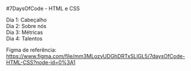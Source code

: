 #7DaysOfCode - HTML e CSS

Dia 1: Cabeçalho<br>
Dia 2: Sobre nós<br>
Dia 3: Métricas<br>
Dia 4: Talentos<br>

Figma de referência:
https://www.figma.com/file/mm3MLozvUDGhDRTxSLlGL5/7daysOfCode-HTML-CSS?node-id=0%3A1